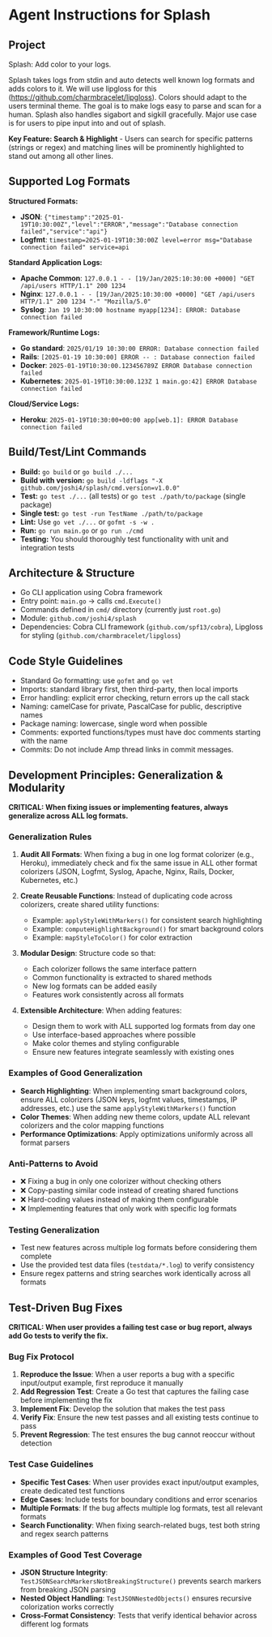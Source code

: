 # Agent Instructions for Splash

## Project
Splash: Add color to your logs.

Splash takes logs from stdin and auto detects well known log formats and adds colors to it. We will use lipgloss for this (https://github.com/charmbracelet/lipgloss). Colors should adapt to the users terminal theme. The goal is to make logs easy to parse and scan for a human. Splash also handles sigabort and sigkill gracefully. Major use case is for users to pipe input into and out of splash.

**Key Feature: Search & Highlight** - Users can search for specific patterns (strings or regex) and matching lines will be prominently highlighted to stand out among all other lines.

## Supported Log Formats
**Structured Formats:**
- **JSON**: `{"timestamp":"2025-01-19T10:30:00Z","level":"ERROR","message":"Database connection failed","service":"api"}`
- **Logfmt**: `timestamp=2025-01-19T10:30:00Z level=error msg="Database connection failed" service=api`

**Standard Application Logs:**
- **Apache Common**: `127.0.0.1 - - [19/Jan/2025:10:30:00 +0000] "GET /api/users HTTP/1.1" 200 1234`
- **Nginx**: `127.0.0.1 - - [19/Jan/2025:10:30:00 +0000] "GET /api/users HTTP/1.1" 200 1234 "-" "Mozilla/5.0"`
- **Syslog**: `Jan 19 10:30:00 hostname myapp[1234]: ERROR: Database connection failed`

**Framework/Runtime Logs:**
- **Go standard**: `2025/01/19 10:30:00 ERROR: Database connection failed`
- **Rails**: `[2025-01-19 10:30:00] ERROR -- : Database connection failed`
- **Docker**: `2025-01-19T10:30:00.123456789Z ERROR Database connection failed`
- **Kubernetes**: `2025-01-19T10:30:00.123Z 1 main.go:42] ERROR Database connection failed`

**Cloud/Service Logs:**
- **Heroku**: `2025-01-19T10:30:00+00:00 app[web.1]: ERROR Database connection failed`

## Build/Test/Lint Commands
- **Build:** `go build` or `go build ./...`
- **Build with version:** `go build -ldflags "-X github.com/joshi4/splash/cmd.version=v1.0.0"`
- **Test:** `go test ./...` (all tests) or `go test ./path/to/package` (single package)
- **Single test:** `go test -run TestName ./path/to/package`
- **Lint:** Use `go vet ./...` or `gofmt -s -w .`
- **Run:** `go run main.go` or `go run ./cmd`
- **Testing:** You should thoroughly test functionality with unit and integration tests

## Architecture & Structure
- Go CLI application using Cobra framework
- Entry point: `main.go` → calls `cmd.Execute()`
- Commands defined in `cmd/` directory (currently just `root.go`)
- Module: `github.com/joshi4/splash`
- Dependencies: Cobra CLI framework (`github.com/spf13/cobra`), Lipgloss for styling (`github.com/charmbracelet/lipgloss`)

## Code Style Guidelines
- Standard Go formatting: use `gofmt` and `go vet`
- Imports: standard library first, then third-party, then local imports
- Error handling: explicit error checking, return errors up the call stack
- Naming: camelCase for private, PascalCase for public, descriptive names
- Package naming: lowercase, single word when possible
- Comments: exported functions/types must have doc comments starting with the name
- Commits: Do not include Amp thread links in commit messages.

## Development Principles: Generalization & Modularity

**CRITICAL: When fixing issues or implementing features, always generalize across ALL log formats.**

### Generalization Rules
1. **Audit All Formats**: When fixing a bug in one log format colorizer (e.g., Heroku), immediately check and fix the same issue in ALL other format colorizers (JSON, Logfmt, Syslog, Apache, Nginx, Rails, Docker, Kubernetes, etc.)

2. **Create Reusable Functions**: Instead of duplicating code across colorizers, create shared utility functions:
   - Example: `applyStyleWithMarkers()` for consistent search highlighting
   - Example: `computeHighlightBackground()` for smart background colors
   - Example: `mapStyleToColor()` for color extraction

3. **Modular Design**: Structure code so that:
   - Each colorizer follows the same interface pattern
   - Common functionality is extracted to shared methods
   - New log formats can be added easily
   - Features work consistently across all formats

4. **Extensible Architecture**: When adding features:
   - Design them to work with ALL supported log formats from day one
   - Use interface-based approaches where possible
   - Make color themes and styling configurable
   - Ensure new features integrate seamlessly with existing ones

### Examples of Good Generalization
- **Search Highlighting**: When implementing smart background colors, ensure ALL colorizers (JSON keys, logfmt values, timestamps, IP addresses, etc.) use the same `applyStyleWithMarkers()` function
- **Color Themes**: When adding new theme colors, update ALL relevant colorizers and the color mapping functions
- **Performance Optimizations**: Apply optimizations uniformly across all format parsers

### Anti-Patterns to Avoid
- ❌ Fixing a bug in only one colorizer without checking others
- ❌ Copy-pasting similar code instead of creating shared functions
- ❌ Hard-coding values instead of making them configurable
- ❌ Implementing features that only work with specific log formats

### Testing Generalization
- Test new features across multiple log formats before considering them complete
- Use the provided test data files (`testdata/*.log`) to verify consistency
- Ensure regex patterns and string searches work identically across all formats

## Test-Driven Bug Fixes

**CRITICAL: When user provides a failing test case or bug report, always add Go tests to verify the fix.**

### Bug Fix Protocol
1. **Reproduce the Issue**: When a user reports a bug with a specific input/output example, first reproduce it manually
2. **Add Regression Test**: Create a Go test that captures the failing case before implementing the fix
3. **Implement Fix**: Develop the solution that makes the test pass
4. **Verify Fix**: Ensure the new test passes and all existing tests continue to pass
5. **Prevent Regression**: The test ensures the bug cannot reoccur without detection

### Test Case Guidelines
- **Specific Test Cases**: When user provides exact input/output examples, create dedicated test functions
- **Edge Cases**: Include tests for boundary conditions and error scenarios
- **Multiple Formats**: If the bug affects multiple log formats, test all relevant formats
- **Search Functionality**: When fixing search-related bugs, test both string and regex search patterns

### Examples of Good Test Coverage
- **JSON Structure Integrity**: `TestJSONSearchMarkersNotBreakingStructure()` prevents search markers from breaking JSON parsing
- **Nested Object Handling**: `TestJSONNestedObjects()` ensures recursive colorization works correctly
- **Cross-Format Consistency**: Tests that verify identical behavior across different log formats
